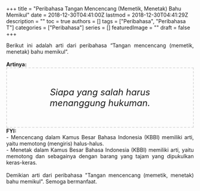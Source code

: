 +++
title = "Peribahasa Tangan Mencencang (Memetik, Menetak) Bahu Memikul"
date = 2018-12-30T04:41:00Z
lastmod = 2018-12-30T04:41:29Z
description = ""
toc = true
authors = []
tags = ["Peribahasa", "Peribahasa T"]
categories = ["Peribahasa"]
series = []
featuredImage = ""
draft = false
+++

<div dir="ltr" style="text-align: left;" trbidi="on"><div style="text-align: justify;">Berikut ini adalah arti dari peribahasa “Tangan mencencang (memetik, menetak) bahu memikul”.</div><br /><div style="text-align: justify;"><b>Artinya:</b></div><div style="border: 2px dashed #ddd; font-size: 24px; height: auto; margin: 0 auto; padding: 50px; text-align: center; width: auto;"><i>Siapa yang salah harus menanggung hukuman.</i></div><div style="text-align: justify;"><b>FYI:</b><br />- Mencencang dalam Kamus Besar Bahasa Indonesia (KBBI) memiliki arti, yaitu memotong (mengiris) halus-halus.<br />- Menetak dalam Kamus Besar Bahasa Indonesia (KBBI) memiliki arti, yaitu memotong dan sebagainya dengan barang yang tajam yang dipukulkan keras-keras.</div><div style="text-align: justify;"><br /></div><div style="text-align: justify;">Demikian arti dari peribahasa "Tangan mencencang (memetik, menetak) bahu memikul". Semoga bermanfaat. </div></div>
